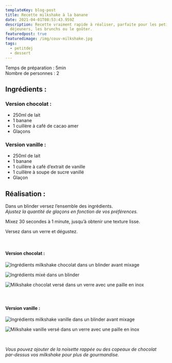 ```yaml
---
templateKey: blog-post
title: Recette milkshake à la banane
date: 2021-04-01T08:53:43.959Z
description: Recette vraiment rapide à réaliser, parfaite pour les petits
  déjeuners, les brunchs ou le goûter.
featuredpost: true
featuredimage: /img/couv-milkshake.jpg
tags:
  - petitdej
  - dessert
---
```

Temps de préparation : 5min\
Nombre de personnes : 2 

## Ingrédients :

### Version chocolat :

* 250ml de lait
* 1 banane
* 1 cuillère à café de cacao amer
* Glaçons

### Version vanille :

* 250ml de lait
* 1 banane
* 1 cuillère à café d’extrait de vanille
* 1 cuillère à soupe de sucre vanillé
* Glaçon

## Réalisation :

Dans un blinder versez l’ensemble des ingrédients.\
*Ajustez la quantité de glaçons en fonction de vos préférences.*

Mixez 30 secondes à 1 minute, jusqu’à obtenir une texture lisse. 

Versez dans un verre et dégustez.

</br>

#### Version chocolat :

![Ingrédients milkshake chocolat dans un blinder avant mixage ](/img/ingredients-milkshake.jpg "Ingrédients milkshake chocolat ")

![Ingrédients mixé dans un blinder](/img/ingredients-mixe-milkshake.jpg "Préparation milkshake ")

![Milkshake chocolat versé dans un verre avec une paille en inox ](/img/verre-milkshake.jpg "Milkshake à la banane et au chocolat ")

#### </br>

#### Version vanille :

![Ingrédients milkshake vanille dans un blinder avant mixage ](/img/milkshake-vanille-.jpg "Ingrédients milkshake vanille")

![Milkshake vanille versé dans un verre avec une paille en inox ](/img/verre-milkshake-vanille-.jpg "Milkshake vanille ")

</br>

*Vous pouvez ajouter de la noisette rappée ou des copeaux de chocolat par-dessus vos milkshake pour plus de gourmandise.*